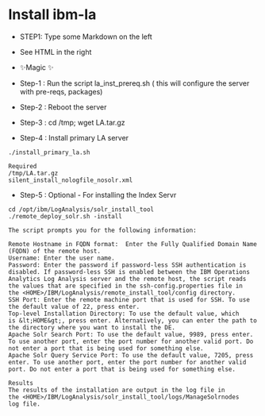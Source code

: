 # Install ibm-la

- STEP1: Type some Markdown on the left
- See HTML in the right
- ✨Magic ✨

- Step-1 : Run the script la_inst_prereq.sh ( this will configure the server with pre-reqs, packages)
- Step-2 : Reboot the server
- Step-3 : cd /tmp; wget LA.tar.gz
- Step-4 : Install primary LA server 
```
./install_primary_la.sh
```

```
Required
/tmp/LA.tar.gz
silent_install_nologfile_nosolr.xml

```

- Step-5 : Optional - For installing the Index Servr
```
cd /opt/ibm/LogAnalysis/solr_install_tool
./remote_deploy_solr.sh -install

The script prompts you for the following information:

Remote Hostname in FQDN format:  Enter the Fully Qualified Domain Name (FQDN) of the remote host.
Username: Enter the user name.
Password: Enter the password if password-less SSH authentication is disabled. If password-less SSH is enabled between the IBM Operations Analytics Log Analysis server and the remote host, the script reads the values that are specified in the ssh-config.properties file in the <HOME>/IBM/LogAnalysis/remote_install_tool/config directory.
SSH Port: Enter the remote machine port that is used for SSH. To use the default value of 22, press enter.
Top-level Installation Directory: To use the default value, which is &lt;HOME&gt;, press enter. Alternatively, you can enter the path to the directory where you want to install the DE.
Apache Solr Search Port: To use the default value, 9989, press enter. To use another port, enter the port number for another valid port. Do not enter a port that is being used for something else.
Apache Solr Query Service Port: To use the default value, 7205, press enter. To use another port, enter the port number for another valid port. Do not enter a port that is being used for something else.

Results
The results of the installation are output in the log file in the <HOME>/IBM/LogAnalysis/solr_install_tool/logs/ManageSolrnodes log file.
```
